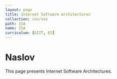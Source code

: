 ```yaml
---
layout: page
title: Internet Software Architectures
collection: courses
path: ISA
name: ISA
curriculum: [SIIT, E2]
---
```



Naslov
======

This page presents Internet Software Architectures.
